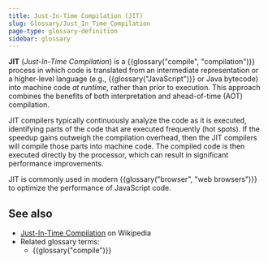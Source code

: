 ```yaml
---
title: Just-In-Time Compilation (JIT)
slug: Glossary/Just_In_Time_Compilation
page-type: glossary-definition
sidebar: glossary
---
```


**JIT** (_Just-In-Time Compilation_) is a {{glossary("compile", "compilation")}} process in which code is translated from an intermediate representation or a higher-level language (e.g., {{glossary("JavaScript")}} or Java bytecode) into machine code _at runtime_, rather than prior to execution. This approach combines the benefits of both interpretation and ahead-of-time (AOT) compilation.

JIT compilers typically continuously analyze the code as it is executed, identifying parts of the code that are executed frequently (hot spots). If the speedup gains outweigh the compilation overhead, then the JIT compilers will compile those parts into machine code. The compiled code is then executed directly by the processor, which can result in significant performance improvements.

JIT is commonly used in modern {{glossary("browser", "web browsers")}} to optimize the performance of JavaScript code.

## See also

- [Just-In-Time Compilation](https://en.wikipedia.org/wiki/Just-in-time_compilation) on Wikipedia
- Related glossary terms:
  - {{glossary("compile")}}
